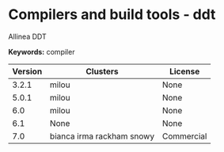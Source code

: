 # Compilers and build tools - ddt

Allinea DDT

**Keywords:** compiler



| Version | Clusters | License |
| ------- | -------- | ------- |
| 3.2.1 | milou | None |
| 5.0.1 | milou | None |
| 6.0 | milou | None |
| 6.1 | None | None |
| 7.0 | bianca irma rackham snowy | Commercial |
